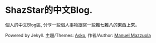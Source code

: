 # ShazStar的中文Blog.

個人的中文Blog區, 分享一些個人事物跟寫一些雜七雜八的東西上來。

Powered by Jekyll. 主題/Themes: [Asko](https://github.com/manuelmazzuola/asko), 作者/Author: [Manuel Mazzuola](https://github.com/manuelmazzuola)